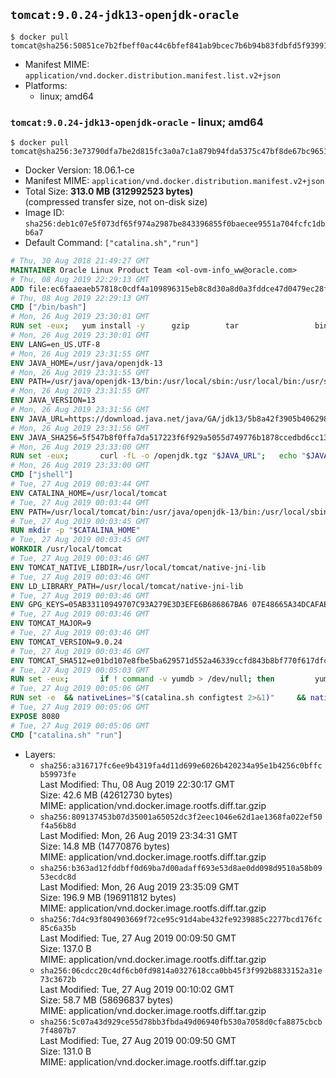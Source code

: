 ## `tomcat:9.0.24-jdk13-openjdk-oracle`

```console
$ docker pull tomcat@sha256:50851ce7b2fbeff0ac44c6bfef841ab9bcec7b6b94b83fdbfd5f93991e9b7b3c
```

-	Manifest MIME: `application/vnd.docker.distribution.manifest.list.v2+json`
-	Platforms:
	-	linux; amd64

### `tomcat:9.0.24-jdk13-openjdk-oracle` - linux; amd64

```console
$ docker pull tomcat@sha256:3e73790dfa7be2d815fc3a0a7c1a879b94fda5375c47bf8de67bc96515497cb7
```

-	Docker Version: 18.06.1-ce
-	Manifest MIME: `application/vnd.docker.distribution.manifest.v2+json`
-	Total Size: **313.0 MB (312992523 bytes)**  
	(compressed transfer size, not on-disk size)
-	Image ID: `sha256:deb1c07e5f073df65f974a2987be843396855f0baecee9551a704fcfc1dbb6a7`
-	Default Command: `["catalina.sh","run"]`

```dockerfile
# Thu, 30 Aug 2018 21:49:27 GMT
MAINTAINER Oracle Linux Product Team <ol-ovm-info_ww@oracle.com>
# Thu, 08 Aug 2019 22:29:13 GMT
ADD file:ec6faaeaeb57818c0cdf4a109896315eb8c8d30a8d0a3fddce47d0479ec28fcf in / 
# Thu, 08 Aug 2019 22:29:13 GMT
CMD ["/bin/bash"]
# Mon, 26 Aug 2019 23:30:01 GMT
RUN set -eux; 	yum install -y 		gzip 		tar 				binutils 		freetype fontconfig 	; 	rm -rf /var/cache/yum
# Mon, 26 Aug 2019 23:30:01 GMT
ENV LANG=en_US.UTF-8
# Mon, 26 Aug 2019 23:31:55 GMT
ENV JAVA_HOME=/usr/java/openjdk-13
# Mon, 26 Aug 2019 23:31:55 GMT
ENV PATH=/usr/java/openjdk-13/bin:/usr/local/sbin:/usr/local/bin:/usr/sbin:/usr/bin:/sbin:/bin
# Mon, 26 Aug 2019 23:31:55 GMT
ENV JAVA_VERSION=13
# Mon, 26 Aug 2019 23:31:56 GMT
ENV JAVA_URL=https://download.java.net/java/GA/jdk13/5b8a42f3905b406298b72d750b6919f6/33/GPL/openjdk-13_linux-x64_bin.tar.gz
# Mon, 26 Aug 2019 23:31:56 GMT
ENV JAVA_SHA256=5f547b8f0ffa7da517223f6f929a5055d749776b1878ccedbd6cc1334f4d6f4d
# Mon, 26 Aug 2019 23:33:00 GMT
RUN set -eux; 		curl -fL -o /openjdk.tgz "$JAVA_URL"; 	echo "$JAVA_SHA256 */openjdk.tgz" | sha256sum -c -; 	mkdir -p "$JAVA_HOME"; 	tar --extract --file /openjdk.tgz --directory "$JAVA_HOME" --strip-components 1; 	rm /openjdk.tgz; 		ln -sfT "$JAVA_HOME" /usr/java/default; 	ln -sfT "$JAVA_HOME" /usr/java/latest; 	for bin in "$JAVA_HOME/bin/"*; do 		base="$(basename "$bin")"; 		[ ! -e "/usr/bin/$base" ]; 		alternatives --install "/usr/bin/$base" "$base" "$bin" 20000; 	done; 		java -Xshare:dump; 		java --version; 	javac --version
# Mon, 26 Aug 2019 23:33:00 GMT
CMD ["jshell"]
# Tue, 27 Aug 2019 00:03:44 GMT
ENV CATALINA_HOME=/usr/local/tomcat
# Tue, 27 Aug 2019 00:03:44 GMT
ENV PATH=/usr/local/tomcat/bin:/usr/java/openjdk-13/bin:/usr/local/sbin:/usr/local/bin:/usr/sbin:/usr/bin:/sbin:/bin
# Tue, 27 Aug 2019 00:03:45 GMT
RUN mkdir -p "$CATALINA_HOME"
# Tue, 27 Aug 2019 00:03:45 GMT
WORKDIR /usr/local/tomcat
# Tue, 27 Aug 2019 00:03:46 GMT
ENV TOMCAT_NATIVE_LIBDIR=/usr/local/tomcat/native-jni-lib
# Tue, 27 Aug 2019 00:03:46 GMT
ENV LD_LIBRARY_PATH=/usr/local/tomcat/native-jni-lib
# Tue, 27 Aug 2019 00:03:46 GMT
ENV GPG_KEYS=05AB33110949707C93A279E3D3EFE6B686867BA6 07E48665A34DCAFAE522E5E6266191C37C037D42 47309207D818FFD8DCD3F83F1931D684307A10A5 541FBE7D8F78B25E055DDEE13C370389288584E7 61B832AC2F1C5A90F0F9B00A1C506407564C17A3 79F7026C690BAA50B92CD8B66A3AD3F4F22C4FED 9BA44C2621385CB966EBA586F72C284D731FABEE A27677289986DB50844682F8ACB77FC2E86E29AC A9C5DF4D22E99998D9875A5110C01C5A2F6059E7 DCFD35E0BF8CA7344752DE8B6FB21E8933C60243 F3A04C595DB5B6A5F1ECA43E3B7BBB100D811BBE F7DA48BB64BCB84ECBA7EE6935CD23C10D498E23
# Tue, 27 Aug 2019 00:03:46 GMT
ENV TOMCAT_MAJOR=9
# Tue, 27 Aug 2019 00:03:46 GMT
ENV TOMCAT_VERSION=9.0.24
# Tue, 27 Aug 2019 00:03:46 GMT
ENV TOMCAT_SHA512=e01bd107e8fbe5ba629571d552a46339ccfd843b8bf770f617dfc1ec5cbf5fe5d945c2c3bba2f80188775a46f93c66d8594c13f8d12f7967d6d56c62d2bf7835
# Tue, 27 Aug 2019 00:05:03 GMT
RUN set -eux; 		if ! command -v yumdb > /dev/null; then 		yum install -y yum-utils; 		yumdb set reason dep yum-utils; 	fi; 	if [ -f /etc/oracle-release ]; then 		yumdb set reason user filesystem; 	fi; 	_yum_install_temporary() { ( set -eu +x; 		local pkg todo=''; 		for pkg; do 			if ! rpm --query "$pkg" > /dev/null 2>&1; then 				todo="$todo $pkg"; 			fi; 		done; 		if [ -n "$todo" ]; then 			set -x; 			yum install -y $todo; 			yumdb set reason dep $todo; 		fi; 	) }; 	_yum_install_temporary gzip tar; 		ddist() { 		local f="$1"; shift; 		local distFile="$1"; shift; 		local success=; 		local distUrl=; 		for distUrl in 			'https://www.apache.org/dyn/closer.cgi?action=download&filename=' 			https://www-us.apache.org/dist/ 			https://www.apache.org/dist/ 			https://archive.apache.org/dist/ 		; do 			if curl -fL -o "$f" "$distUrl$distFile" && [ -s "$f" ]; then 				success=1; 				break; 			fi; 		done; 		[ -n "$success" ]; 	}; 		ddist 'tomcat.tar.gz' "tomcat/tomcat-$TOMCAT_MAJOR/v$TOMCAT_VERSION/bin/apache-tomcat-$TOMCAT_VERSION.tar.gz"; 	echo "$TOMCAT_SHA512 *tomcat.tar.gz" | sha512sum --strict --check -; 	ddist 'tomcat.tar.gz.asc' "tomcat/tomcat-$TOMCAT_MAJOR/v$TOMCAT_VERSION/bin/apache-tomcat-$TOMCAT_VERSION.tar.gz.asc"; 	export GNUPGHOME="$(mktemp -d)"; 	for key in $GPG_KEYS; do 		gpg --batch --keyserver ha.pool.sks-keyservers.net --recv-keys "$key"; 	done; 	gpg --batch --verify tomcat.tar.gz.asc tomcat.tar.gz; 	tar -xf tomcat.tar.gz --strip-components=1; 	rm bin/*.bat; 	rm tomcat.tar.gz*; 	command -v gpgconf && gpgconf --kill all || :; 	rm -rf "$GNUPGHOME"; 		nativeBuildDir="$(mktemp -d)"; 	tar -xf bin/tomcat-native.tar.gz -C "$nativeBuildDir" --strip-components=1; 	_yum_install_temporary 		apr-devel 		gcc 		make 		openssl-devel 	; 	( 		export CATALINA_HOME="$PWD"; 		cd "$nativeBuildDir/native"; 		aprConfig="$(command -v apr-1-config)"; 		./configure 			--libdir="$TOMCAT_NATIVE_LIBDIR" 			--prefix="$CATALINA_HOME" 			--with-apr="$aprConfig" 			--with-java-home="$JAVA_HOME" 			--with-ssl=yes; 		make -j "$(nproc)"; 		make install; 	); 	rm -rf "$nativeBuildDir"; 	rm bin/tomcat-native.tar.gz; 		deps="$( 		find "$TOMCAT_NATIVE_LIBDIR" -type f -executable -exec ldd '{}' ';' 			| awk '/=>/ && $(NF-1) != "=>" { print $(NF-1) }' 			| sort -u 			| xargs -r rpm --query --whatprovides 			| sort -u 	)"; 	[ -z "$deps" ] || yumdb set reason user $deps; 		yum autoremove -y; 	yum clean all; 	rm -rf /var/cache/yum; 		find ./bin/ -name '*.sh' -exec sed -ri 's|^#!/bin/sh$|#!/usr/bin/env bash|' '{}' +; 		chmod -R +rX .; 	chmod 777 logs work
# Tue, 27 Aug 2019 00:05:06 GMT
RUN set -e 	&& nativeLines="$(catalina.sh configtest 2>&1)" 	&& nativeLines="$(echo "$nativeLines" | grep 'Apache Tomcat Native')" 	&& nativeLines="$(echo "$nativeLines" | sort -u)" 	&& if ! echo "$nativeLines" | grep 'INFO: Loaded APR based Apache Tomcat Native library' >&2; then 		echo >&2 "$nativeLines"; 		exit 1; 	fi
# Tue, 27 Aug 2019 00:05:06 GMT
EXPOSE 8080
# Tue, 27 Aug 2019 00:05:06 GMT
CMD ["catalina.sh" "run"]
```

-	Layers:
	-	`sha256:a316717fc6ee9b4319fa4d11d699e6026b420234a95e1b4256c0bffcb59973fe`  
		Last Modified: Thu, 08 Aug 2019 22:30:17 GMT  
		Size: 42.6 MB (42612730 bytes)  
		MIME: application/vnd.docker.image.rootfs.diff.tar.gzip
	-	`sha256:809137453b07d35001a65052dc3f2eec1046e62d1ae1368fa022ef50f4a56b8d`  
		Last Modified: Mon, 26 Aug 2019 23:34:31 GMT  
		Size: 14.8 MB (14770876 bytes)  
		MIME: application/vnd.docker.image.rootfs.diff.tar.gzip
	-	`sha256:b363ad12fddbff0d69ba7d00adaff693e53d8ae0dd098d9510a58b0953ecdc8d`  
		Last Modified: Mon, 26 Aug 2019 23:35:09 GMT  
		Size: 196.9 MB (196911812 bytes)  
		MIME: application/vnd.docker.image.rootfs.diff.tar.gzip
	-	`sha256:7d4c93f804903669f72ce95c91d4abe432fe9239885c2277bcd176fc85c6a35b`  
		Last Modified: Tue, 27 Aug 2019 00:09:50 GMT  
		Size: 137.0 B  
		MIME: application/vnd.docker.image.rootfs.diff.tar.gzip
	-	`sha256:06cdcc20c4df6cb0fd9814a0327618cca0bb45f3f992b8833152a31e73c3672b`  
		Last Modified: Tue, 27 Aug 2019 00:10:02 GMT  
		Size: 58.7 MB (58696837 bytes)  
		MIME: application/vnd.docker.image.rootfs.diff.tar.gzip
	-	`sha256:5c07a43d929ce55d78bb3fbda49d06940fb530a7058d0cfa8875cbcb7f4807b7`  
		Last Modified: Tue, 27 Aug 2019 00:09:50 GMT  
		Size: 131.0 B  
		MIME: application/vnd.docker.image.rootfs.diff.tar.gzip
